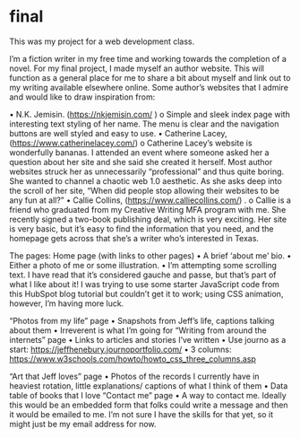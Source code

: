 # final

This was my project for a web development class.

I’m a fiction writer in my free time and working towards the completion of a novel.  For my final project, I made myself an author website. This will function as a general place for me to share a bit about myself and link out to my writing available elsewhere online. 
Some author’s websites that I admire and would like to draw inspiration from:

•	N.K. Jemisin. (https://nkjemisin.com/ )
o	Simple and sleek index page with interesting text styling of her name. The menu is clear and the navigation buttons are well styled and easy to use.
•	Catherine Lacey, (https://www.catherinelacey.com/)
o	 Catherine Lacey’s website is wonderfully bananas. I attended an event where someone asked her a question about her site and she said she created it herself. Most author websites struck her as unnecessarily “professional” and thus quite boring. She wanted to channel a chaotic web 1.0 aesthetic.   As she asks deep into the scroll of her site, “When did people stop allowing their websites to be any fun at all?”
•	Callie Collins, (https://www.calliecollins.com/) . 
o	Callie is a friend who graduated from my Creative Writing MFA program with me. She recently signed a two-book publishing deal, which is very exciting. Her site is very basic, but it’s easy to find the information that you need, and the homepage gets across that she’s a writer who’s interested in Texas.

The pages:
Home page (with links to other pages)
•	A brief ‘about me’ bio.
•	Either a photo of me or some illustration.
•	I’m attempting some scrolling text. I have read that it’s considered gauche and passe, but that’s part of what I like about it! I was trying to use some starter JavaScript code from this HubSpot blog tutorial but couldn’t get it to work; using CSS animation, however, I’m having more luck.

“Photos from my life” page
•	Snapshots from Jeff’s life, captions talking about them
•	Irreverent is what I’m going for
“Writing from around the internets” page
•	Links to articles and stories I’ve written
•	Use journo as a start: https://jeffhenebury.journoportfolio.com/ 
•	3 columns: https://www.w3schools.com/howto/howto_css_three_columns.asp 

“Art that Jeff loves” page
•	Photos of the records I currently have in heaviest rotation, little explanations/ captions of what I think of them
•	Data table of books that I love
“Contact me” page
•	A way to contact me. Ideally this would be an embedded form that folks could write a message and then it would be emailed to me. I’m not sure I have the skills for that yet, so it might just be my email address for now.

